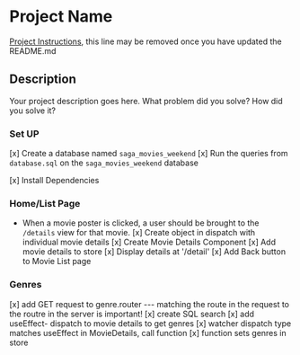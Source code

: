 # Project Name

[Project Instructions](./INSTRUCTIONS.md), this line may be removed once you have updated the README.md

## Description

Your project description goes here. What problem did you solve? How did you solve it?

### Set UP
[x] Create a database named `saga_movies_weekend`
[x] Run the queries from `database.sql` on the `saga_movies_weekend` database

[x] Install Dependencies

### Home/List Page

- When a movie poster is clicked, a user should be brought to the `/details` view for that movie.
[x] Create object in dispatch with individual movie details
[x] Create Movie Details Component
[x] Add movie details to store
[x] Display details at '/detail'
[x] Add Back button to Movie List page

### Genres

[x] add GET request to genre.router
    --- matching the route in the request to the routre in the server is important!
[x] create SQL search
[x] add useEffect- dispatch to movie details to get genres
[x] watcher dispatch type matches useEffect in MovieDetails, call function
[x] function sets genres in store